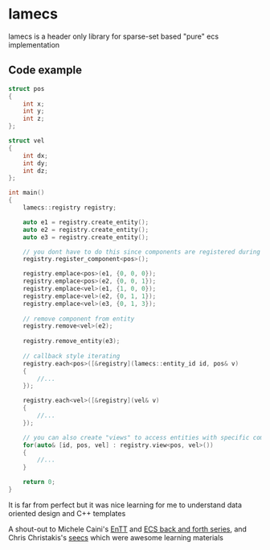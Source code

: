 # lamecs

lamecs is a header only library for sparse-set based "pure" ecs implementation

## Code example
```cpp
struct pos 
{
    int x;
    int y;
    int z;
};

struct vel
{
    int dx;
    int dy;
    int dz;
};

int main()
{
    lamecs::registry registry;

    auto e1 = registry.create_entity();
    auto e2 = registry.create_entity();
    auto e3 = registry.create_entity();

    // you dont have to do this since components are registered during .emplace()  
    registry.register_component<pos>();

    registry.emplace<pos>(e1, {0, 0, 0});
    registry.emplace<pos>(e2, {0, 0, 1});
    registry.emplace<vel>(e1, {1, 0, 0});
    registry.emplace<vel>(e2, {0, 1, 1});
    registry.emplace<vel>(e3, {0, 1, 3});
    
    // remove component from entity
    registry.remove<vel>(e2);
    
    registry.remove_entity(e3);
    
    // callback style iterating
    registry.each<pos>([&registry](lamecs::entity_id id, pos& v)
    {
        //...
    });

    registry.each<vel>([&registry](vel& v)
    {
        //...
    });

    // you can also create "views" to access entities with specific components
    for(auto& [id, pos, vel] : registry.view<pos, vel>())
    {
        //...
    }

    return 0;
}
```

It is far from perfect but it was nice learning for me to understand data oriented design and C++ templates


A shout-out to Michele Caini's [EnTT](https://github.com/skypjack/entt) and [ECS back and forth series](https://skypjack.github.io/2019-02-14-ecs-baf-part-1/), and Chris Christakis's [seecs](https://github.com/chrischristakis/seecs) which were awesome learning materials